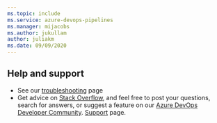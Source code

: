 ```yaml
---
ms.topic: include
ms.service: azure-devops-pipelines
ms.manager: mijacobs
ms.author: jukullam
author: juliakm
ms.date: 09/09/2020
---
```


## Help and support

* See our [troubleshooting](../troubleshooting/troubleshooting.md) page
* Get advice on [Stack Overflow](https://stackoverflow.com/questions/tagged/azure-devops),
  and feel free to post your questions, search for answers, or suggest a feature on our [Azure DevOps Developer Community](https://developercommunity.visualstudio.com/spaces/21/index.html). [Support](https://azure.microsoft.com/support/devops/) page.

